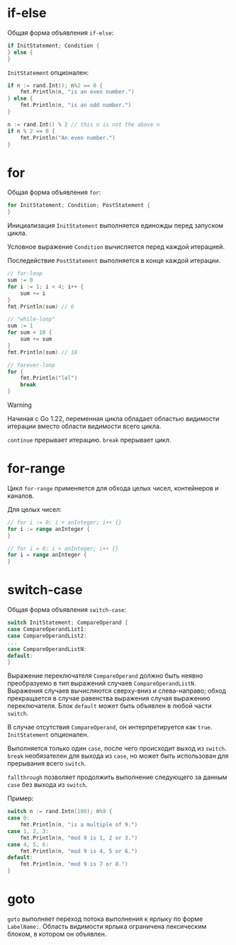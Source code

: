 # if-else
Общая форма объявления `if-else`:
```go
if InitStatement; Condition {
} else {
}
```
`InitStatement` опционален:
```go
if n := rand.Int(); n%2 == 0 {
	fmt.Println(n, "is an even number.")
} else {
	fmt.Println(n, "is an odd number.")
}

n := rand.Int() % 2 // this n is not the above n
if n % 2 == 0 {
	fmt.Println("An even number.")
}
```
# for
Общая форма объявления `for`:
```go
for InitStatement; Condition; PostStatement {
}
```

Инициализация `InitStatement` выполняется единожды перед запуском цикла.

Условное выражение `Condition` вычисляется перед каждой итерацией.

Последействие `PostStatement` выполняется в конце каждой итерации.

```go
// for-loop
sum := 0
for i := 1; i < 4; i++ {
	sum += i
}
fmt.Println(sum) // 6

// "while-loop"
sum := 1
for sum < 10 {
	sum += sum
}
fmt.Println(sum) // 16

// forever-loop
for {
	fmt.Println("lol")
	break
}
```

>[!WARNING]
>Начиная с Go 1.22, переменная цикла обладает областью видимости итерации вместо области видимости всего цикла.

`continue` прерывает итерацию.
`break` прерывает цикл.

# for-range
Цикл `for-range` применяется для обхода целых чисел, контейнеров и каналов.

Для целых чисел:
```go
// for i := 0; i < anInteger; i++ {}
for i := range anInteger {
}

// for i = 0; i < anInteger; i++ {}
for i = range anInteger {
}
```
# switch-case
Общая форма объявления `switch-case`:
```go
switch InitStatement; CompareOperand {
case CompareOperandList1:
case CompareOperandList2:
...
case CompareOperandListN:
default:
}
```

Выражение переключателя `CompareOperand` должно быть неявно преобразуемо в тип выражений случаев `CompareOperandListN`. Выражения случаев вычисляются сверху-вниз и слева-направо; обход прекращается в случае равенства выражения случая выражению переключателя. Блок `default` может быть объявлен в любой части `switch`.

В случае отсутствия `CompareOperand`, он интерпретируется как `true`.
`InitStatement` опционален.

Выполняется только один `case`, после чего происходит выход из `switch`.
`break` необязателен для выхода из `case`, но может быть использован для прерывания всего `switch`.

`fallthrough` позволяет продолжить выполнение следующего за данным `case` без выхода из `switch`.

Пример:
```go
switch n := rand.Intn(100); n%9 {
case 0:
	fmt.Println(n, "is a multiple of 9.")
case 1, 2, 3:
	fmt.Println(n, "mod 9 is 1, 2 or 3.")
case 4, 5, 6:
	fmt.Println(n, "mod 9 is 4, 5 or 6.")
default:
	fmt.Println(n, "mod 9 is 7 or 8.")
}
```

# goto

`goto` выполняет переход потока выполнения к ярлыку по форме `LabelName:`.
Область видимости ярлыка ограничена лексическим блоком, в котором он объявлен.